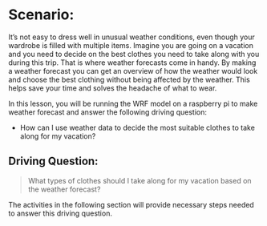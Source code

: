 # Scenario:

It’s not easy to dress well in unusual weather conditions, even though
your wardrobe is filled with multiple items. Imagine you are going on a
vacation and you need to decide on the best clothes you need to take
along with you during this trip. That is where weather forecasts come in
handy. By making a weather forecast you can get an overview of how the
weather would look and choose the best clothing without being affected
by the weather. This helps save your time and solves the headache of
what to wear.

In this lesson, you will be running the WRF model on a raspberry pi to
make weather forecast and answer the following driving question:

-   How can I use weather data to decide the most suitable clothes to take along for my vacation?

## Driving Question:

> What types of clothes should I take along for my vacation based on the weather forecast?

The activities in the following section will provide necessary steps needed to answer this driving question.
